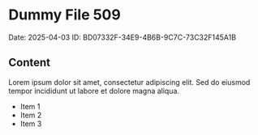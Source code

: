 # Dummy File 509

Date: 2025-04-03
ID: BD07332F-34E9-4B6B-9C7C-73C32F145A1B

## Content

Lorem ipsum dolor sit amet, consectetur adipiscing elit.
Sed do eiusmod tempor incididunt ut labore et dolore magna aliqua.

* Item 1
* Item 2
* Item 3
